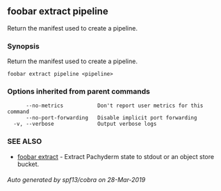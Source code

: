 ## foobar extract pipeline

Return the manifest used to create a pipeline.

### Synopsis


Return the manifest used to create a pipeline.

```
foobar extract pipeline <pipeline>
```

### Options inherited from parent commands

```
      --no-metrics           Don't report user metrics for this command
      --no-port-forwarding   Disable implicit port forwarding
  -v, --verbose              Output verbose logs
```

### SEE ALSO
* [foobar extract](foobar_extract.md)	 - Extract Pachyderm state to stdout or an object store bucket.

###### Auto generated by spf13/cobra on 28-Mar-2019
